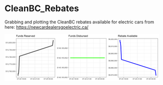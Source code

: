 # CleanBC_Rebates

Grabbing and plotting the CleanBC rebates available for electric cars from here: https://newcardealersgoelectric.ca/

<img src="CleanBC_funds_over_time.png" width="900" />
